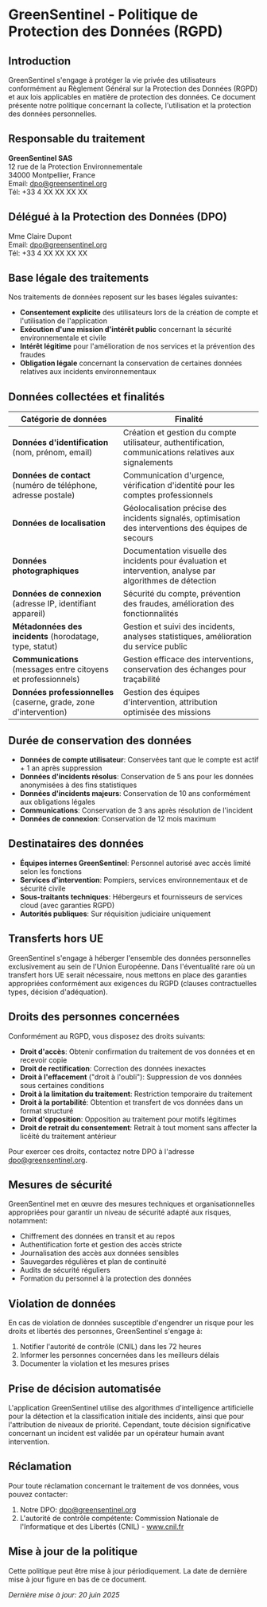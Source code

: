 # GreenSentinel - Politique de Protection des Données (RGPD)

## Introduction

GreenSentinel s'engage à protéger la vie privée des utilisateurs conformément au Règlement Général sur la Protection des Données (RGPD) et aux lois applicables en matière de protection des données. Ce document présente notre politique concernant la collecte, l'utilisation et la protection des données personnelles.

## Responsable du traitement

**GreenSentinel SAS**  
12 rue de la Protection Environnementale  
34000 Montpellier, France  
Email: dpo@greensentinel.org  
Tél: +33 4 XX XX XX XX

## Délégué à la Protection des Données (DPO)

Mme Claire Dupont  
Email: dpo@greensentinel.org  
Tél: +33 4 XX XX XX XX

## Base légale des traitements

Nos traitements de données reposent sur les bases légales suivantes:

- **Consentement explicite** des utilisateurs lors de la création de compte et l'utilisation de l'application
- **Exécution d'une mission d'intérêt public** concernant la sécurité environnementale et civile
- **Intérêt légitime** pour l'amélioration de nos services et la prévention des fraudes
- **Obligation légale** concernant la conservation de certaines données relatives aux incidents environnementaux

## Données collectées et finalités

| Catégorie de données | Finalité |
|----------------------|----------|
| **Données d'identification** (nom, prénom, email) | Création et gestion du compte utilisateur, authentification, communications relatives aux signalements |
| **Données de contact** (numéro de téléphone, adresse postale) | Communication d'urgence, vérification d'identité pour les comptes professionnels |
| **Données de localisation** | Géolocalisation précise des incidents signalés, optimisation des interventions des équipes de secours |
| **Données photographiques** | Documentation visuelle des incidents pour évaluation et intervention, analyse par algorithmes de détection |
| **Données de connexion** (adresse IP, identifiant appareil) | Sécurité du compte, prévention des fraudes, amélioration des fonctionnalités |
| **Métadonnées des incidents** (horodatage, type, statut) | Gestion et suivi des incidents, analyses statistiques, amélioration du service public |
| **Communications** (messages entre citoyens et professionnels) | Gestion efficace des interventions, conservation des échanges pour traçabilité |
| **Données professionnelles** (caserne, grade, zone d'intervention) | Gestion des équipes d'intervention, attribution optimisée des missions |

## Durée de conservation des données

- **Données de compte utilisateur**: Conservées tant que le compte est actif + 1 an après suppression
- **Données d'incidents résolus**: Conservation de 5 ans pour les données anonymisées à des fins statistiques
- **Données d'incidents majeurs**: Conservation de 10 ans conformément aux obligations légales
- **Communications**: Conservation de 3 ans après résolution de l'incident
- **Données de connexion**: Conservation de 12 mois maximum

## Destinataires des données

- **Équipes internes GreenSentinel**: Personnel autorisé avec accès limité selon les fonctions
- **Services d'intervention**: Pompiers, services environnementaux et de sécurité civile
- **Sous-traitants techniques**: Hébergeurs et fournisseurs de services cloud (avec garanties RGPD)
- **Autorités publiques**: Sur réquisition judiciaire uniquement

## Transferts hors UE

GreenSentinel s'engage à héberger l'ensemble des données personnelles exclusivement au sein de l'Union Européenne. Dans l'éventualité rare où un transfert hors UE serait nécessaire, nous mettons en place des garanties appropriées conformément aux exigences du RGPD (clauses contractuelles types, décision d'adéquation).

## Droits des personnes concernées

Conformément au RGPD, vous disposez des droits suivants:

- **Droit d'accès**: Obtenir confirmation du traitement de vos données et en recevoir copie
- **Droit de rectification**: Correction des données inexactes
- **Droit à l'effacement** ("droit à l'oubli"): Suppression de vos données sous certaines conditions
- **Droit à la limitation du traitement**: Restriction temporaire du traitement
- **Droit à la portabilité**: Obtention et transfert de vos données dans un format structuré
- **Droit d'opposition**: Opposition au traitement pour motifs légitimes
- **Droit de retrait du consentement**: Retrait à tout moment sans affecter la licéité du traitement antérieur

Pour exercer ces droits, contactez notre DPO à l'adresse dpo@greensentinel.org.

## Mesures de sécurité

GreenSentinel met en œuvre des mesures techniques et organisationnelles appropriées pour garantir un niveau de sécurité adapté aux risques, notamment:

- Chiffrement des données en transit et au repos
- Authentification forte et gestion des accès stricte
- Journalisation des accès aux données sensibles
- Sauvegardes régulières et plan de continuité
- Audits de sécurité réguliers
- Formation du personnel à la protection des données

## Violation de données

En cas de violation de données susceptible d'engendrer un risque pour les droits et libertés des personnes, GreenSentinel s'engage à:

1. Notifier l'autorité de contrôle (CNIL) dans les 72 heures
2. Informer les personnes concernées dans les meilleurs délais
3. Documenter la violation et les mesures prises

## Prise de décision automatisée

L'application GreenSentinel utilise des algorithmes d'intelligence artificielle pour la détection et la classification initiale des incidents, ainsi que pour l'attribution de niveaux de priorité. Cependant, toute décision significative concernant un incident est validée par un opérateur humain avant intervention.

## Réclamation

Pour toute réclamation concernant le traitement de vos données, vous pouvez contacter:

1. Notre DPO: dpo@greensentinel.org
2. L'autorité de contrôle compétente: Commission Nationale de l'Informatique et des Libertés (CNIL) - www.cnil.fr

## Mise à jour de la politique

Cette politique peut être mise à jour périodiquement. La date de dernière mise à jour figure en bas de ce document.

*Dernière mise à jour: 20 juin 2025*
